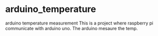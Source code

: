# arduino_temperature
arduino temperature measurement
This is a project where raspberry pi communicate with arduino uno. The arduino mesaure the temp.
 
